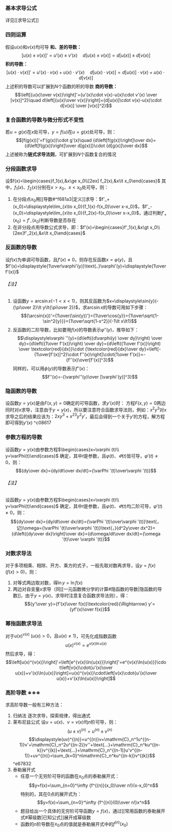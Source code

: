 ### 基本求导公式
详见[[求导公式]]
### 四则运算
假设$u(x)$和$v(x)$均可导
**和、差的导数：**$$[u(x)\pm v(x)]'=u'(x)\pm v'(x)\quad d[u(x)\pm v(x)]=d[u(x)]\pm d[v(x)]$$
**积的导数：**$$[u(x)\cdot v(x)]'=u'(x)\cdot v(x)+u(x)\cdot v'(x)\quad d[u(x)\cdot v(x)]=d[u(x)]\cdot v(x)+u(x)\cdot d[v(x)]$$
上述积的导数可以扩展到$N$个函数的积的导数
**商的导数：**$$\left[{u(x)\over v(x)}\right]'={u'(x)\cdot v(x)-u(x)\cdot v'(x) \over [v(x)]^2}\quad d\left[{u(x)\over v(x)}\right]={d[u(x)]\cdot v(x)-u(x)\cdot d[v(x)] \over [v(x)]^2}$$
### 复合函数的导数与微分形式不变性
若$u=g(x)$在$x$处可导，$y=f(u)$在$u=g(x)$处可导，则：$$[f(g(x))]'=f'(g(x))\cdot g'(x)\quad {d\left[f(g(x))\right]\over dx}={d\left[f(g(x))\right]\over d[g(x)]}\cdot {d[g(x)]\over dx}$$
上述被称为**链式求导法则**，可扩展到$N$个函数复合的情况
### 分段函数求导
设$f(x)=\begin{cases}f_1(x),&x\ge x_0\\[2ex] f_2(x),&x\lt x_0\end{cases}$  其中，$f_1(x)\text{、}f_2(x)$分别在$x\gt x_0\text{、}x\lt x_0$处可导，则：
1. 在分段点$x_0$用[[导数#^f681a3|定义]]求导：$f'_+(x_0)=\displaystyle\lim_{x\to x_0}{f_1(x)-f(x_0)\over x-x_0}$，$f'_-(x_0)=\displaystyle\lim_{x\to x_0}{f_2(x)-f(x_0)\over x-x_0}$，通过判断$f'_+(x_0)=f'_-(x_0)$判断导数是否存在
2. 在非分段点用导数公式求导，即：$f'(x)=\begin{cases}f'_1(x),&x\gt x_0\\[2ex]f'_2(x),&x\lt x_0\end{cases}$
### 反函数的导数
设$f(x)$为单调可导函数，且$f'(x)\neq 0$，则存在反函数$x=\varphi (y)$，且$f'(x)=\displaystyle{1\over\varphi'(y)}\text{、}\varphi'(y)=\displaystyle{1\over f'(x)}$
###### 【注】
1. 设函数$y=\arcsin{x}(-1\lt x\lt 1)$，则其反函数为$x=\displaystyle\sin{y}(-{\pi\over 2}\lt y\lt{\pi\over 2})$，求$\arcsin{x}$的导数可用如下步骤：$$(\arcsin{x})'={1\over(\sin{y})'}={1\over\cos{y}}={1\over\sqrt{1-\sin^2{y}}}={1\over\sqrt{1-x^2}}(-1\lt x\lt1)$$
2. 反函数的二阶导数，比如要用$f(x)$的导数表示$\varphi ''(y)$，推导如下：$$\displaystyle\varphi ''(y)={d\left({d\varphi(y) \over dy}\right) \over dy}={d\left({1\over f'(x)}\right) \over dy}={d\left({1\over f'(x)}\right) \over \textcolor{red}{dx}}\cdot {\textcolor{red}{dx}\over dy}=\left[-{1\over[f'(x)]^2}\cdot f''(x)\right]\cdot{1\over f'(x)}=-{f''(x)\over[f'(x)]^3}$$同样的，可以用$\phi(y)$的导数表示$f''(x)$：$$f''(x)=-{\varphi''(y)\over [\varphi'(y)]^3}$$
### 隐函数的导数
设函数$y=y(x)$是由$F(x,y)=0$确定的可导函数，求$y'(x)$时：
方程$F(x,y)=0$两边同时对$x$求导，注意由于$y=y(x)$，所以要注意符合函数求导法则，例如：$x^2y^3$对$x$求导之后的结果应该为：$2xy^3+x^23y^2y'$，最后会得到一个关于$y'$的方程，解方程即可得到$y'(x)$ ^c08617
### 参数方程的导数
设函数$y=y(x)$由参数方程$\begin{cases}x=\varphi (t)\\ y=\varPhi(t)\end{cases}$ 确定，其中$t$是参数，且$\varphi(t) \text{、}\varPhi(t)$皆可导，$\varphi '(t)\neq 0$，则：$${dy\over dx}={dy/dt\over dx/dt}={\varPhi '(t)\over\varphi '(t)}$$
###### 【注】
设函数$y=y(x)$由参数方程$\begin{cases}x=\varphi (t)\\ y=\varPhi(t)\end{cases}$ 确定，其中$t$是参数，且$\varphi(t) \text{、}\varPhi(t)$均二阶可导，$\varphi '(t)\neq 0$，则：$${dy\over dx}={dy/dt\over dx/dt}={\varPhi '(t)\over\varphi '(t)}\text{，记}\omega={\varPhi '(t)\over\varphi '(t)}\text{，}{d^2y\over dx^2}={d\left({dy\over dx}\right)\over dx}={d\omega/dt\over dx/dt}={\omega '(t)\over \varphi '(t)}$$
### 对数求导法
对于多项相乘、相除、开方、乘方的式子，一般先取对数再求导，设$y=f(x)\; (f(x)>0)$，则：
1. 对等式两边取对数，得$\ln{y}=\ln{f(x)}$
2. 两边对自变量$x$求导（同[[一元函数微分学的计算#隐函数的导数|隐函数的导数]]，由于$y=y(x)$，求导时注意复合函数求导法则），得：$${y'\over y}={f'(x)\over f(x)}\textcolor{red}{\Rightarrow} y'={yf'(x)\over f(x)}$$
### 幂指函数求导法
对于$u(x)^{v(x)}\; (u(x)\gt0\text{，且}u(x)\neq 1)$，可先化成指数函数$$\displaystyle u(x)^{v(x)}=e^{v(x)\ln{u(x)}}$$然后求导，得：$$\left[u(x)^{v(x)}\right]'=\left[e^{v(x)\ln{u(x)}}\right]'=e^{v(x)\ln{u(x)}}\cdot\left[v(x)\cdot{u'(x)\over u(x)}+v'(x)\ln{u(x)}\right]=u(x)^{v(x)}\cdot\left[v(x)\cdot{u'(x)\over u(x)}+v'(x)\ln{u(x)}\right]$$
### 高阶导数 ※※※
求高阶导数一般有三种方法：
1. 归纳法
	逐次求导，探索规律，得出通式
2. 莱布尼兹公式
	设$u=u(x)\text{、}v=v(x)$均$n$阶可导，则：$$(u\pm v)^{(n)}=u^{(n)}\pm v^{(n)}$$$$\displaystyle(uv)^{(n)}=u^{(n)}v+\mathrm{C}_n^1u^{(n-1)}v'+\mathrm{C}_n^2u^{(n-2)}v''+\text{...}+\mathrm{C}_n^ku^{(n-k)}v^{(k)}+\text{...}+\mathrm{C}_n^{(n-1)}u'v^{(n-1)}+uv^{(n)}=\sum_{k=0}^n\mathrm{C}_n^ku^{(n-k)}v^{(k)}$$ ^e67832
3. 泰勒展开式
	- 任意一个无穷阶可导的函数在$x_0$点的泰勒展开式：$$y=f(x)=\sum_{n=0}^\infty {f^{(n)}(x_0)\over n!}(x-x_0)^n$$特别的，其在0点的展开式为：$$y=f(x)=\sum_{n=0}^\infty {f^{(n)}(0)\over n!}x^n$$
	- 题目给出一个具体的无穷阶可导函数$y=f(x)$，通过[[常用函数的泰勒展开式#幂级数|已知公式]]展开成幂级数
	- 函数的$n$阶导数在$x_0$点的值就是泰勒展开式中的$\displaystyle f^{(n)}(x_0)$
